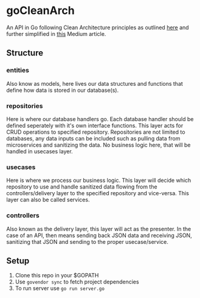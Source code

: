 # goCleanArch
An API in Go following Clean Architecture principles as outlined [here](https://blog.cleancoder.com/uncle-bob/2012/08/13/the-clean-architecture.html) and further simplified in [this](https://medium.com/@eminetto/clean-architecture-using-golang-b63587aa5e3f) Medium article.

## Structure
### entities
Also know as models, here lives our data structures and functions that define how data is stored in our database(s).
### repositories
Here is where our database handlers go. Each database handler should be defined seperately with it's own interface functions. This layer acts for CRUD operations to specified repository. Repositories are not limited to databases, any data inputs can be included such as pulling data from microservices and sanitizing the data. No business logic here, that will be handled in usecases layer.
### usecases
Here is where we process our business logic. This layer will decide which repository to use and handle sanitized data flowing from the controllers/delivery layer to the specified repository and vice-versa. This layer can also be called services.
### controllers
Also known as the delivery layer, this layer will act as the presenter. In the case of an API, then means sending back JSON data and receiving JSON, sanitizing that JSON and sending to the proper usecase/service. 

## Setup
1. Clone this repo in your $GOPATH
2. Use `govendor sync` to fetch project dependencies
3. To run server use `go run server.go`